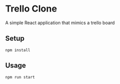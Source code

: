 # Trello Clone
A simple React application that mimics a trello board

Setup
-----
```
npm install
```

Usage
-----
```
npm run start
```
